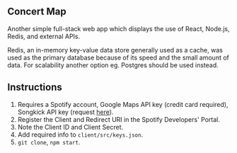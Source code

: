 ## Concert Map
Another simple full-stack web app which displays the use of React, Node.js, Redis, and external APIs.

Redis, an in-memory key-value data store generally used as a cache, was used as the primary database because of its speed and the small amount of data. For scalability another option eg. Postgres should be used instead.

## Instructions
1. Requires a Spotify account, Google Maps API key (credit card required), Songkick API key (request [here](https://www.songkick.com/api_key_requests/new)).
2. Register the Client and Redirect URI in the Spotify Developers' Portal.
3. Note the Client ID and Client Secret.
4. Add required info to `client/src/keys.json`.
5. `git clone`, `npm start`.

